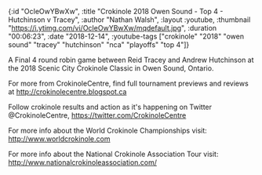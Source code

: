 {:id "OcIeOwYBwXw",
 :title "Crokinole 2018 Owen Sound - Top 4 - Hutchinson v Tracey",
 :author "Nathan Walsh",
 :layout :youtube,
 :thumbnail "https://i.ytimg.com/vi/OcIeOwYBwXw/mqdefault.jpg",
 :duration "00:06:23",
 :date "2018-12-14",
 :youtube-tags
 ["crokinole"
  "2018"
  "owen sound"
  "tracey"
  "hutchinson"
  "nca"
  "playoffs"
  "top 4"]}


A Final 4 round robin game between Reid Tracey and Andrew Hutchinson at the 2018 Scenic City Crokinole Classic in Owen Sound, Ontario.

For more from CrokinoleCentre, find full tournament previews and reviews at http://crokinolecentre.blogspot.ca

Follow crokinole results and action as it's happening on Twitter @CrokinoleCentre, https://twitter.com/CrokinoleCentre

For more info about the World Crokinole Championships visit: http://www.worldcrokinole.com

For more info about the National Crokinole Association Tour visit: http://www.nationalcrokinoleassociation.com/
